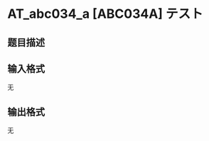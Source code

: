 # AT_abc034_a [ABC034A] テスト

## 题目描述

[problemUrl]: https://atcoder.jp/contests/abc034/tasks/abc034_a

## 输入格式

无

## 输出格式

无